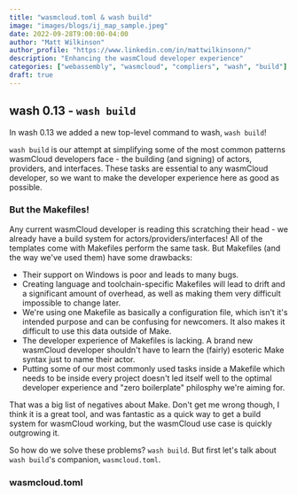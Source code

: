 ```yaml
---
title: "wasmcloud.toml & wash build"
image: "images/blogs/ij_map_sample.jpeg"
date: 2022-09-28T9:00:00-04:00
author: "Matt Wilkinson"
author_profile: "https://www.linkedin.com/in/mattwilkinsonn/"
description: "Enhancing the wasmCloud developer experience"
categories: ["webassembly", "wasmcloud", "compliers", "wash", "build"]
draft: true
---
```


## wash 0.13 - `wash build`

In wash 0.13 we added a new top-level command to wash, `wash build`!

`wash build` is our attempt at simplifying some of the most common patterns wasmCloud developers face - the building (and signing) of actors, providers, and interfaces. These tasks are essential to any wasmCloud developer, so we want to make the developer experience here as good as possible.

### But the Makefiles!

Any current wasmCloud developer is reading this scratching their head - we already have a build system for actors/providers/interfaces! All of the templates come with Makefiles perform the same task. But Makefiles (and the way we've used them) have some drawbacks:

- Their support on Windows is poor and leads to many bugs.
- Creating language and toolchain-specific Makefiles will lead to drift and a significant amount of overhead, as well as making them very difficult impossible to change later.
- We're using one Makefile as basically a configuration file, which isn't it's intended purpose and can be confusing for newcomers. It also makes it difficult to use this data outside of Make.
- The developer experience of Makefiles is lacking. A brand new wasmCloud developer shouldn't have to learn the (fairly) esoteric Make syntax just to name their actor.
- Putting some of our most commonly used tasks inside a Makefile which needs to be inside every project doesn't led itself well to the optimal developer experience and "zero boilerplate" philosphy we're aiming for.

That was a big list of negatives about Make. Don't get me wrong though, I think it is a great tool, and was fantastic as a quick way to get a build system for wasmCloud working, but the wasmCloud use case is quickly outgrowing it.

So how do we solve these problems? `wash build`. But first let's talk about `wash build`'s companion, `wasmcloud.toml`.

### wasmcloud.toml